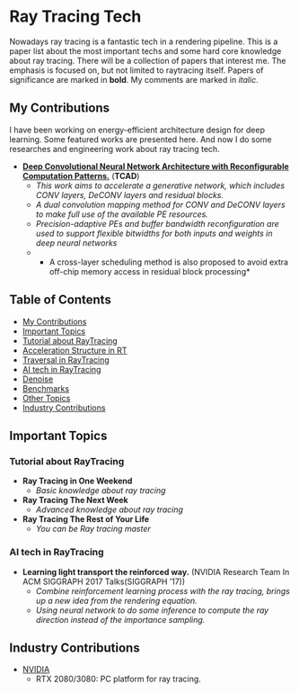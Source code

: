 # Ray Tracing Tech 

Nowadays ray tracing is a fantastic tech in a rendering pipeline.
This is a paper list about the most important techs and some hard core knowledge about ray tracing.
There will be a collection of papers that interest me. The emphasis is focused on, but not limited to raytracing itself. Papers of significance are marked in **bold**. My comments are marked in *italic*.

## My Contributions
I have been working on energy-efficient architecture design for deep learning. Some featured works are presented here. And now I do some researches and engineering work about ray tracing tech.

- [**Deep Convolutional Neural Network Architecture with Reconfigurable Computation Patterns.**](https://ieeexplore.ieee.org/document/8412607) (**TCAD**)
  - *This work aims to accelerate a generative network, which includes CONV layers, DeCONV layers and residual blocks.*
  - *A dual convolution mapping method for CONV and DeCONV layers to make full use of the available PE resources.*
  - *Precision-adaptive PEs and buffer bandwidth reconfiguration are used to support flexible bitwidths for both inputs and weights in deep neural networks*
  - * A cross-layer scheduling method is also proposed to avoid extra off-chip memory access in residual block processing*
## Table of Contents
 - [My Contributions](#my-contributions)
  - [Important Topics](#important-topics)
   - [Tutorial about RayTracing](#tutorial-and-survey) 
   - [Acceleration Structure in RT](#BVH)
   - [Traversal in RayTracing](#RTU)
   - [AI tech in RayTracing](#AIRT) 
   - [Denoise](#denoise)
   - [Benchmarks](#benchmarks)
   - [Other Topics](#other-topics)
 - [Industry Contributions](#industry-contributions)

## Important Topics
### Tutorial about RayTracing
- **Ray Tracing in One Weekend** 
  - *Basic knowledge about ray tracing*
- **Ray Tracing The Next Week** 
  - *Advanced knowledge about ray tracing*
- **Ray Tracing The Rest of Your Life** 
  - *You can be Ray tracing master*
  

### AI tech in RayTracing
- **Learning light transport the reinforced way.** (NVIDIA Research Team In ACM SIGGRAPH 2017 Talks(SIGGRAPH ’17))
  - *Combine reinforcement learning process with the ray tracing, brings up a new idea from the rendering equation.*
  - *Using neural network to do some inference to compute the ray direction instead of the importance sampling.*

 
## Industry Contributions
 - [NVIDIA](http://www.nvidia.com/)
   - RTX 2080/3080: PC platform for ray tracing. 


